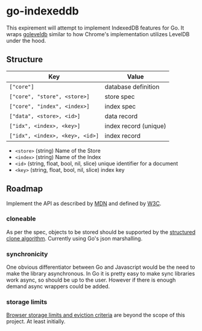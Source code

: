 # go-indexeddb

This expirement will attempt to implement IndexedDB features for Go.
It wraps [goleveldb](https://pkg.go.dev/github.com/syndtr/goleveldb@v1.0.0) similar to how Chrome's implementation utilizes LevelDB under the hood.

## Structure

| Key                             | Value                 |
| ------------------------------- | --------------------- |
| `["core"]`                      | database definition   |
| `["core", "store", <store>]`    | store spec            |
| `["core", "index", <index>]`    | index spec            |
| `["data", <store>, <id>]`       | data record           |
| `["idx", <index>, <key>]`       | index record (unique) |
| `["idx", <index>, <key>, <id>]` | index record          |

* `<store>` (string) Name of the Store
* `<index>` (string) Name of the Index
* `<id>`    (string, float, bool, nil, slice) unique identifier for a document
* `<key>` (string, float, bool, nil, slice) index key

## Roadmap

Implement the API as described by [MDN](https://developer.mozilla.org/en-US/docs/Web/API/IndexedDB_API) and defined by [W3C](https://www.w3.org/TR/IndexedDB/).

### cloneable

As per the spec, objects to be stored should be supported by the [structured clone algorithm](https://developer.mozilla.org/en-US/docs/Web/API/Web_Workers_API/Structured_clone_algorithm). Currently using Go's json marshalling.

### synchronicity

One obvious differentiator between Go and Javascript would be the need to make the library asynchronous.
In Go it is pretty easy to make sync libraries work async, so should be up to the user. However if there is
enough demand async wrappers could be added.

### storage limits

[Browser storage limits and eviction criteria](https://developer.mozilla.org/en-US/docs/Web/API/IndexedDB_API/Browser_storage_limits_and_eviction_criteria) are beyond the scope of this project. At least initially.
